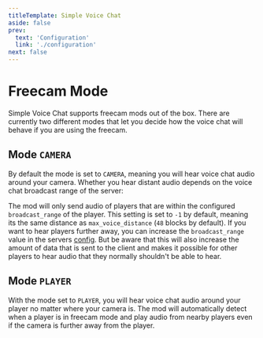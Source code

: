 ```yaml
---
titleTemplate: Simple Voice Chat
aside: false
prev:
  text: 'Configuration'
  link: './configuration'
next: false
---
```


# Freecam Mode

Simple Voice Chat supports freecam mods out of the box.
There are currently two different modes that let you decide how the voice chat will behave if you are using the freecam.

## Mode `CAMERA`

By default the mode is set to `CAMERA`, meaning you will hear voice chat audio around your camera.
Whether you hear distant audio depends on the voice chat broadcast range of the server:

The mod will only send audio of players that are within the configured `broadcast_range` of the player.
This setting is set to `-1` by default, meaning its the same distance as `max_voice_distance` (`48` blocks by default).
If you want to hear players further away, you can increase the `broadcast_range` value in the servers [config](server_config).
But be aware that this will also increase the amount of data that is sent to the client and makes it possible for other players to hear audio that they normally shouldn't be able to hear.

## Mode `PLAYER`

With the mode set to `PLAYER`, you will hear voice chat audio around your player no matter where your camera is.
The mod will automatically detect when a player is in freecam mode and play audio from nearby players even if the camera is further away from the player.
